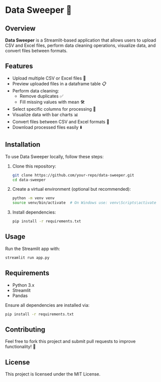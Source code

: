 # Data Sweeper 📀

## Overview
**Data Sweeper** is a Streamlit-based application that allows users to upload CSV and Excel files, perform data cleaning operations, visualize data, and convert files between formats.

## Features
- Upload multiple CSV or Excel files 📂
- Preview uploaded files in a dataframe table 📋
- Perform data cleaning:
  - Remove duplicates ✅
  - Fill missing values with mean 🛠️
- Select specific columns for processing 🎯
- Visualize data with bar charts 📊
- Convert files between CSV and Excel formats 🔄
- Download processed files easily ⬇️

## Installation
To use Data Sweeper locally, follow these steps:

1. Clone this repository:
   ```sh
   git clone https://github.com/your-repo/data-sweeper.git
   cd data-sweeper
   ```

2. Create a virtual environment (optional but recommended):
   ```sh
   python -m venv venv
   source venv/bin/activate  # On Windows use: venv\Scripts\activate
   ```

3. Install dependencies:
   ```sh
   pip install -r requirements.txt
   ```

## Usage
Run the Streamlit app with:
```sh
streamlit run app.py
```

## Requirements
- Python 3.x
- Streamlit
- Pandas

Ensure all dependencies are installed via:
```sh
pip install -r requirements.txt
```

## Contributing
Feel free to fork this project and submit pull requests to improve functionality! 🚀

## License
This project is licensed under the MIT License.

